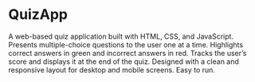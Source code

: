 # QuizApp
A web-based quiz application built with HTML, CSS, and JavaScript. Presents multiple-choice questions to the user one at a time.  Highlights correct answers in green and incorrect answers in red.  Tracks the user’s score and displays it at the end of the quiz.  Designed with a clean and responsive layout for desktop and mobile screens. Easy to run.
